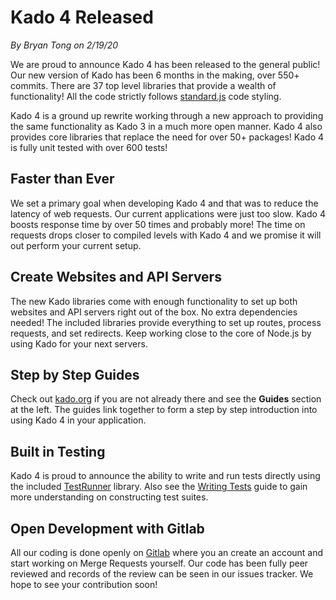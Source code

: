 # Kado 4 Released
*By Bryan Tong on 2/19/20*

We are proud to announce Kado 4 has been released to the general public! Our new
version of Kado has been 6 months in the making, over 550+ commits. There are
37 top level libraries that provide a wealth of functionality! All the code
strictly follows [standard.js](https://standardjs.com) code styling.

Kado 4 is a ground up rewrite working through a new approach to providing the
same functionality as Kado 3 in a much more open manner. Kado 4 also provides
core libraries that replace the need for over 50+ packages! Kado 4 is fully
unit tested with over 600 tests!

## Faster than Ever

We set a primary goal when developing Kado 4 and that was to reduce the latency
of web requests. Our current applications were just too slow. Kado 4 boosts
response time by over 50 times and probably more! The time on requests drops
closer to compiled levels with Kado 4 and we promise it will out perform your
current setup.

## Create Websites and API Servers

The new Kado libraries come with enough functionality to set up both websites
and API servers right out of the box. No extra dependencies needed! The included
libraries provide everything to set up routes, process requests, and set
redirects. Keep working close to the core of Node.js by using Kado for your next
servers.

## Step by Step Guides

Check out [kado.org](https://kado.org) if you are not already there and see
the **Guides** section at the left. The guides link together to form a step
by step introduction into using Kado 4 in your application.

## Built in Testing

Kado 4 is proud to announce the ability to write and run tests directly using
the included [TestRunner](../TestRunner.md) library. Also see the
[Writing Tests](../guide/WritingTests.md) guide to gain more understanding
on constructing test suites.

## Open Development with Gitlab

All our coding is done openly on [Gitlab](https://git.nullivex.com/kado/kado)
where you an create an account and start working on Merge Requests yourself.
Our code has been fully peer reviewed and records of the review can be seen
in our issues tracker. We hope to see your contribution soon!
